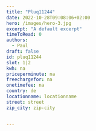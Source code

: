 ```yaml
---
title: "Pluq11244"
date: 2022-10-28T09:08:06+02:00
hero: /images/hero-3.jpg
excerpt: "A default excerpt"
timeToRead: 0
authors:
  - Paul
draft: false
id: pluq11244
slot: 1|2
kwh: na
priceperminute: na
freechargefor: na
onetimefee: na
country: de
locationname: locationname
street: street
zip_city: zip-city


---
```

